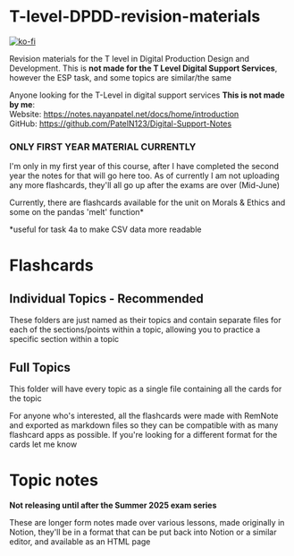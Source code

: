 # T-level-DPDD-revision-materials

[![ko-fi](https://ko-fi.com/img/githubbutton_sm.svg)](https://ko-fi.com/S6S31EC98I)

Revision materials for the T level in Digital Production Design and Development.
This is **not made for the T Level Digital Support Services**, however the ESP task, and some
topics are similar/the same<br>

Anyone looking for the T-Level in digital support services **This is not made by me**:<br>
Website: https://notes.nayanpatel.net/docs/home/introduction<br>
GitHub: https://github.com/PatelN123/Digital-Support-Notes

### ONLY FIRST YEAR MATERIAL CURRENTLY
I'm only in my first year of this course, after I have completed the second year the notes for
that will go here too. As of currently I am not uploading any more flashcards,
they'll all go up after the exams are over (Mid-June)

Currently, there are flashcards available for the unit on Morals & Ethics and some on the pandas
'melt' function* 

*useful for task 4a to make CSV data more readable

# Flashcards

## Individual Topics - Recommended
These folders are just named as their topics and contain separate files for each of the sections/points
within  a topic, allowing you to practice a specific section within a topic

## Full Topics
This folder will have every topic as a single file containing all the cards for the topic

For anyone who's interested, all the flashcards were made with RemNote and exported as markdown files
so they can be compatible with as many flashcard apps as possible. If you're looking for a different
format for the cards let me know

# Topic notes
**Not releasing until after the Summer 2025 exam series**

These are longer form notes made over various lessons, made originally in Notion, they'll be
in a format that can be put back into Notion or a similar editor, and available as an HTML page
